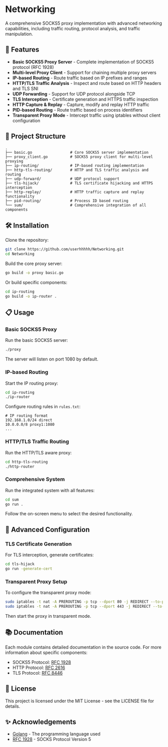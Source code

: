 # Networking

A comprehensive SOCKS5 proxy implementation with advanced networking capabilities, including traffic routing, protocol analysis, and traffic manipulation.

## 🚀 Features

- **Basic SOCKS5 Proxy Server** - Complete implementation of SOCKS5 protocol (RFC 1928)
- **Multi-level Proxy Client** - Support for chaining multiple proxy servers
- **IP-based Routing** - Route traffic based on IP prefixes and ranges
- **HTTP/TLS Traffic Analysis** - Inspect and route based on HTTP headers and TLS SNI
- **UDP Forwarding** - Support for UDP protocol alongside TCP
- **TLS Interception** - Certificate generation and HTTPS traffic inspection
- **HTTP Capture & Replay** - Capture, modify and replay HTTP traffic
- **PID-based Routing** - Route traffic based on process identifiers
- **Transparent Proxy Mode** - Intercept traffic using iptables without client configuration

## 📂 Project Structure

```
.
├── basic.go                 # Core SOCKS5 server implementation
├── proxy_client.go          # SOCKS5 proxy client for multi-level proxying
├── ip-routing/              # IP-based routing implementation
├── http-tls-routing/        # HTTP and TLS traffic analysis and routing
├── udp-forward/             # UDP protocol support
├── tls-hijack/              # TLS certificate hijacking and HTTPS interception
├── http-replay/             # HTTP traffic capture and replay functionality
├── pid-routing/             # Process ID based routing
└── sum/                     # Comprehensive integration of all components
```

## 🛠️ Installation

Clone the repository:

```bash
git clone https://github.com/userhhhhh/Networking.git
cd Networking
```

Build the core proxy server:

```bash
go build -o proxy basic.go
```

Or build specific components:

```bash
cd ip-routing
go build -o ip-router .
```

## 📋 Usage

### Basic SOCKS5 Proxy

Run the basic SOCKS5 server:

```bash
./proxy
```

The server will listen on port 1080 by default.

### IP-based Routing

Start the IP routing proxy:

```bash
cd ip-routing
./ip-router
```

Configure routing rules in `rules.txt`:

```
# IP routing format
192.168.1.0/24 direct
10.0.0.0/8 proxy1:1080
...
```

### HTTP/TLS Traffic Routing

Run the HTTP/TLS aware proxy:

```bash
cd http-tls-routing
./http-router
```

### Comprehensive System

Run the integrated system with all features:

```bash
cd sum
go run .
```

Follow the on-screen menu to select the desired functionality.

## 🔧 Advanced Configuration

### TLS Certificate Generation

For TLS interception, generate certificates:

```bash
cd tls-hijack
go run -generate-cert
```

### Transparent Proxy Setup

To configure the transparent proxy mode:

```bash
sudo iptables -t nat -A PREROUTING -p tcp --dport 80 -j REDIRECT --to-port 9768
sudo iptables -t nat -A PREROUTING -p tcp --dport 443 -j REDIRECT --to-port 9768
```

Then start the proxy in transparent mode.

## 📚 Documentation

Each module contains detailed documentation in the source code. For more information about specific components:

- SOCKS5 Protocol: [RFC 1928](https://tools.ietf.org/html/rfc1928)
- HTTP Protocol: [RFC 2616](https://tools.ietf.org/html/rfc2616)
- TLS Protocol: [RFC 8446](https://tools.ietf.org/html/rfc8446)

## 📄 License

This project is licensed under the MIT License - see the LICENSE file for details.

## ✨ Acknowledgements

- [Golang](https://golang.org/) - The programming language used
- [RFC 1928](https://tools.ietf.org/html/rfc1928) - SOCKS Protocol Version 5
